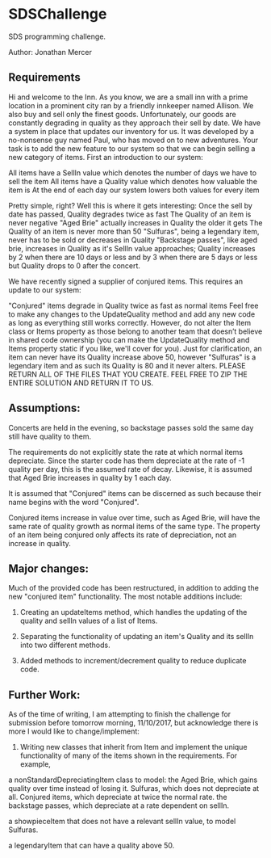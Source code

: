 # SDSChallenge

SDS programming challenge.

Author: Jonathan Mercer
 
## Requirements

Hi and welcome to the Inn. As you know, we are a small inn with a prime location in a 
prominent city ran by a friendly innkeeper named Allison. We also buy and sell only the 
finest goods. Unfortunately, our goods are constantly degrading in quality as they 
approach their sell by date. We have a system in place that updates our inventory for us. 
It was developed by a no-nonsense guy named Paul, who has moved on to new adventures. 
Your task is to add the new feature to our system so that we can begin selling a new 
category of items. First an introduction to our system:

All items have a SellIn value which denotes the number of days we have to sell the item
All items have a Quality value which denotes how valuable the item is
At the end of each day our system lowers both values for every item

Pretty simple, right? Well this is where it gets interesting:
Once the sell by date has passed, Quality degrades twice as fast
The Quality of an item is never negative
"Aged Brie" actually increases in Quality the older it gets
The Quality of an item is never more than 50
"Sulfuras", being a legendary item, never has to be sold or decreases in Quality
"Backstage passes", like aged brie, increases in Quality as it's SellIn value approaches; 
Quality increases by 2 when there are 10 days or less and by 3 when there are 5 days or 
less but Quality drops to 0 after the concert.

We have recently signed a supplier of conjured items. This requires an update to our 
system:

"Conjured" items degrade in Quality twice as fast as normal items
Feel free to make any changes to the UpdateQuality method and add any new code as long as
everything still works correctly. However, do not alter the Item class or Items property 
as those belong to another team that doesn’t believe in shared code ownership (you can 
make the UpdateQuality method and Items property static if you like, we'll cover for you).
Just for clarification, an item can never have its Quality increase above 50, however 
"Sulfuras" is a legendary item and as such its Quality is 80 and it never alters.
PLEASE RETURN ALL OF THE FILES THAT YOU CREATE. FEEL FREE TO ZIP THE ENTIRE SOLUTION AND 
RETURN IT TO US.

## Assumptions:

Concerts are held in the evening, so backstage passes sold the same day still have quality
to them.

The requirements do not explicitly state the rate at which normal items depreciate. Since
the starter code has them depreciate at the rate of -1 quality per day, this is the 
assumed rate of decay. Likewise, it is assumed that Aged Brie increases in quality by 1 
each day.

It is assumed that "Conjured" items can be discerned as such because their name begins 
with the word "Conjured".

Conjured items increase in value over time, such as Aged Brie, will have the same rate of 
quality growth as normal items of the same type. The property of an item being conjured 
only affects its rate of depreciation, not an increase in quality.

## Major changes:

Much of the provided code has been restructured, in addition to adding the new "conjured 
item" functionality. The most notable additions include:

1. Creating an updateItems method, which handles the updating of the quality and sellIn 
values of a list of Items. 

2. Separating the functionality of updating an item's Quality and its sellIn into two 
different methods. 

3. Added methods to increment/decrement quality to reduce duplicate code.

## Further Work:

As of the time of writing, I am attempting to finish the challenge for submission before
tomorrow morning, 11/10/2017, but acknowledge there is more I would like to change/implement:

1. Writing new classes that inherit from Item and implement the unique functionality of
many of the items shown in the requirements. For example, 

a nonStandardDepreciatingItem class to model:
the Aged Brie, which gains quality over time instead of losing it.
Sulfuras, which does not depreciate at all.
Conjured items, which depreciate at twice the normal rate.
the backstage passes, which depreciate at a rate dependent on sellIn.

a showpieceItem that does not have a relevant sellIn value, to model Sulfuras.

a legendaryItem that can have a quality above 50.
